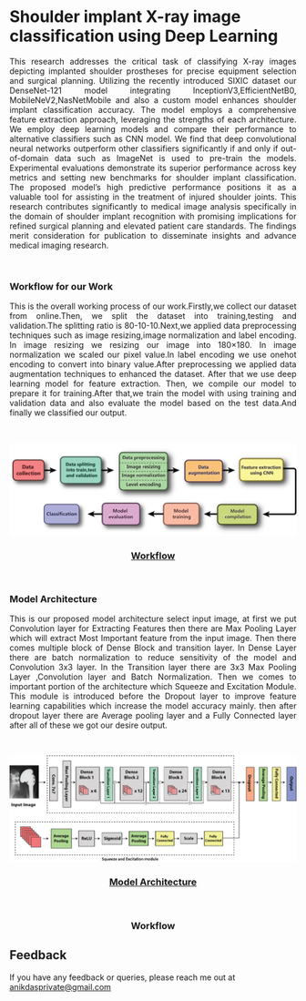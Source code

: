 

# Shoulder implant X-ray image classification using Deep Learning

<p style="text-align: justify;">
This research addresses the critical task of classifying X-ray images depicting implanted shoulder prostheses for precise equipment selection and surgical planning. Utilizing the recently introduced SIXIC dataset our DenseNet-121 model integrating InceptionV3,EfficientNetB0, MobileNeV2,NasNetMobile and also a custom model enhances shoulder implant classification accuracy. The model employs a comprehensive feature extraction approach, leveraging the strengths of each architecture. We employ deep learning models and compare their performance to alternative classifiers such as CNN model. We find that deep convolutional neural networks outperform other classifiers significantly if and only if out-of-domain data such as ImageNet is used to pre-train the models. Experimental evaluations demonstrate its superior performance across key metrics and setting new benchmarks for shoulder implant classification. The proposed model’s high predictive performance positions it as a valuable tool for assisting in the treatment of injured shoulder joints. This research contributes significantly to medical image analysis specifically in the domain of shoulder implant recognition with promising implications for refined surgical planning and elevated patient care standards. The findings merit consideration for publication to disseminate insights and advance medical imaging research.</p> <br>

### Workflow for our Work

<p style="text-align: justify;"> This is the overall working process of our work.Firstly,we collect our dataset from online.Then, we split the dataset into training,testing and validation.The splitting ratio is 80-10-10.Next,we applied data preprocessing techniques such as image resizing,image normalization and label encoding. In image resizing we resizing our image into 180×180. In image normalization we scaled our pixel value.In label encoding  we use onehot encoding to convert into binary value.After preprocessing we applied data augmentation techniques to enhanced the dataset. After that we use deep learning model for feature extraction. Then, we compile our model to prepare it for training.After that,we train the model with using training and validation data and also evaluate the model based on the test data.And finally we classified our output.</p> <br>

![Logo](https://github.com/anik-devops11/shoulder-implant-xray-image-classification-with-attention-based-deep-learning-model/blob/main/Diagram/work%20flow.png)

<h3 align="center"><u>Workflow</u></h3> <br>

### Model Architecture

<p style="text-align: justify;"> This is our proposed model architecture select input image, at first we put Convolution layer for Extracting Features then  there are Max Pooling Layer which will extract Most Important feature from the input image. Then there comes multiple block of Dense Block and transition layer. In Dense Layer there are batch normalization to reduce sensitivity of the model and Convolution 3x3 layer. In the Transition layer there are 3x3 Max Pooling Layer ,Convolution layer and Batch Normalization. Then we comes to important portion of the architecture which Squeeze and Excitation Module. This module is introduced before the Dropout layer to improve feature learning capabilities which increase the model accuracy mainly. then after dropout layer there are Average pooling layer and a Fully Connected layer after all of these we got our desire output.</p> <br>


![Logo](https://github.com/anik-devops11/shoulder-implant-xray-image-classification-with-attention-based-deep-learning-model/blob/main/Diagram/DenseNet%20Model%20Architecture%20with%20SE%20Module%20Final.png)

<h3  align="center"><u>Model Architecture</u></h3> <br>

<h3 align="center">Workflow</h3>


## Feedback

If you have any feedback or queries, please reach me out at anikdasprivate@gmail.com
